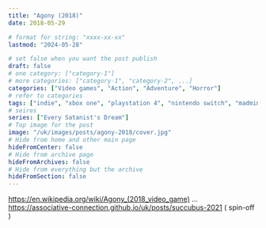 ```yaml
---
title: "Agony (2018)"
date: 2018-05-29

# format for string: "xxxx-xx-xx"
lastmod: "2024-05-28"

# set false when you want the post publish
draft: false
# one category: ["category-1"]
# more categories: ["category-1", "category-2", ...]
categories: ["Video games", "Action", "Adventure", "Horror"]
# refer to categories
tags: ["indie", "xbox one", "playstation 4", "nintendo switch", "madmind studio", "faith", "necro fetishism"]
# seires
series: ["Every Satanist's Dream"]
# Top image for the post
image: "/uk/images/posts/agony-2018/cover.jpg"
# Hide from home and other main page
hideFromCenter: false
# Hide from archive page
hideFromArchives: false
# Hide from everything but the archive
hideFromSection: false
---
```

https://en.wikipedia.org/wiki/Agony_(2018_video_game)
...
https://associative-connection.github.io/uk/posts/succubus-2021 ( spin-off )
<!--more-->